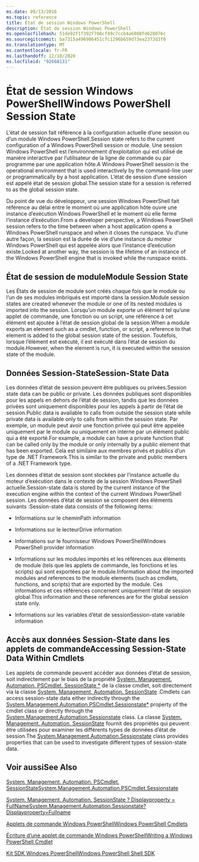 ```yaml
---
ms.date: 09/13/2016
ms.topic: reference
title: État de session Windows PowerShell
description: État de session Windows PowerShell
ms.openlocfilehash: 51de92f1f392f708cf49c7ccb4a6808fd628076c
ms.sourcegitcommit: ba7315a496986451cfc1296b659d73ea2373d3f0
ms.translationtype: MT
ms.contentlocale: fr-FR
ms.lasthandoff: 12/10/2020
ms.locfileid: "92668131"
---
```

# <a name="windows-powershell-session-state"></a><span data-ttu-id="d28df-103">État de session Windows PowerShell</span><span class="sxs-lookup"><span data-stu-id="d28df-103">Windows PowerShell Session State</span></span>

<span data-ttu-id="d28df-104">L’état de session fait référence à la configuration actuelle d’une session ou d’un module Windows PowerShell.</span><span class="sxs-lookup"><span data-stu-id="d28df-104">Session state refers to the current configuration of a Windows PowerShell session or module.</span></span> <span data-ttu-id="d28df-105">Une session Windows PowerShell est l’environnement d’exploitation qui est utilisé de manière interactive par l’utilisateur de la ligne de commande ou par programme par une application hôte.</span><span class="sxs-lookup"><span data-stu-id="d28df-105">A Windows PowerShell session is the operational environment that is used interactively by the command-line user or programmatically by a host application.</span></span> <span data-ttu-id="d28df-106">L’état de session d’une session est appelé état de session global.</span><span class="sxs-lookup"><span data-stu-id="d28df-106">The session state for a session is referred to as the global session state.</span></span>

<span data-ttu-id="d28df-107">Du point de vue du développeur, une session Windows PowerShell fait référence au délai entre le moment où une application hôte ouvre une instance d’exécution Windows PowerShell et le moment où elle ferme l’instance d’exécution.</span><span class="sxs-lookup"><span data-stu-id="d28df-107">From a developer perspective, a Windows PowerShell session refers to the time between when a host application opens a Windows PowerShell runspace and when it closes the runspace.</span></span> <span data-ttu-id="d28df-108">Vu d’une autre façon, la session est la durée de vie d’une instance du moteur Windows PowerShell qui est appelée alors que l’instance d’exécution existe.</span><span class="sxs-lookup"><span data-stu-id="d28df-108">Looked at another way, the session is the lifetime of an instance of the Windows PowerShell engine that is invoked while the runspace exists.</span></span>

## <a name="module-session-state"></a><span data-ttu-id="d28df-109">État de session de module</span><span class="sxs-lookup"><span data-stu-id="d28df-109">Module Session State</span></span>

<span data-ttu-id="d28df-110">Les États de session de module sont créés chaque fois que le module ou l’un de ses modules imbriqués est importé dans la session.</span><span class="sxs-lookup"><span data-stu-id="d28df-110">Module session states are created whenever the module or one of its nested modules is imported into the session.</span></span> <span data-ttu-id="d28df-111">Lorsqu’un module exporte un élément tel qu’une applet de commande, une fonction ou un script, une référence à cet élément est ajoutée à l’état de session global de la session.</span><span class="sxs-lookup"><span data-stu-id="d28df-111">When a module exports an element such as a cmdlet, function, or script, a reference to that element is added to the global session state of the session.</span></span> <span data-ttu-id="d28df-112">Toutefois, lorsque l’élément est exécuté, il est exécuté dans l’état de session du module.</span><span class="sxs-lookup"><span data-stu-id="d28df-112">However, when the element is run, it is executed within the session state of the module.</span></span>

## <a name="session-state-data"></a><span data-ttu-id="d28df-113">Données Session-State</span><span class="sxs-lookup"><span data-stu-id="d28df-113">Session-State Data</span></span>

<span data-ttu-id="d28df-114">Les données d’état de session peuvent être publiques ou privées.</span><span class="sxs-lookup"><span data-stu-id="d28df-114">Session state data can be public or private.</span></span> <span data-ttu-id="d28df-115">Les données publiques sont disponibles pour les appels en dehors de l’état de session, tandis que les données privées sont uniquement disponibles pour les appels à partir de l’état de session.</span><span class="sxs-lookup"><span data-stu-id="d28df-115">Public data is available to calls from outside the session state while private data is available only to calls from within the session state.</span></span> <span data-ttu-id="d28df-116">Par exemple, un module peut avoir une fonction privée qui peut être appelée uniquement par le module ou uniquement en interne par un élément public qui a été exporté.</span><span class="sxs-lookup"><span data-stu-id="d28df-116">For example, a module can have a private function that can be called only by the module or only internally by a public element that has been exported.</span></span> <span data-ttu-id="d28df-117">Cela est similaire aux membres privés et publics d’un type de .NET Framework.</span><span class="sxs-lookup"><span data-stu-id="d28df-117">This is similar to the private and public members of a .NET Framework type.</span></span>

<span data-ttu-id="d28df-118">Les données d’état de session sont stockées par l’instance actuelle du moteur d’exécution dans le contexte de la session Windows PowerShell actuelle.</span><span class="sxs-lookup"><span data-stu-id="d28df-118">Session-state data is stored by the current instance of the execution engine within the context of the current Windows PowerShell session.</span></span> <span data-ttu-id="d28df-119">Les données d’état de session se composent des éléments suivants :</span><span class="sxs-lookup"><span data-stu-id="d28df-119">Session-state data consists of the following items:</span></span>

- <span data-ttu-id="d28df-120">Informations sur le chemin</span><span class="sxs-lookup"><span data-stu-id="d28df-120">Path information</span></span>

- <span data-ttu-id="d28df-121">Informations sur le lecteur</span><span class="sxs-lookup"><span data-stu-id="d28df-121">Drive information</span></span>

- <span data-ttu-id="d28df-122">Informations sur le fournisseur Windows PowerShell</span><span class="sxs-lookup"><span data-stu-id="d28df-122">Windows PowerShell provider information</span></span>

- <span data-ttu-id="d28df-123">Informations sur les modules importés et les références aux éléments de module (tels que les applets de commande, les fonctions et les scripts) qui sont exportées par le module.</span><span class="sxs-lookup"><span data-stu-id="d28df-123">Information about the imported modules and references to the module elements (such as cmdlets, functions, and scripts) that are exported by the module.</span></span> <span data-ttu-id="d28df-124">Ces informations et ces références concernent uniquement l’état de session global.</span><span class="sxs-lookup"><span data-stu-id="d28df-124">This information and these references are for the global session state only.</span></span>

- <span data-ttu-id="d28df-125">Informations sur les variables d’état de session</span><span class="sxs-lookup"><span data-stu-id="d28df-125">Session-state variable information</span></span>

## <a name="accessing-session-state-data-within-cmdlets"></a><span data-ttu-id="d28df-126">Accès aux données Session-State dans les applets de commande</span><span class="sxs-lookup"><span data-stu-id="d28df-126">Accessing Session-State Data Within Cmdlets</span></span>

<span data-ttu-id="d28df-127">Les applets de commande peuvent accéder aux données d’état de session, soit indirectement par le biais de la propriété [System. Management. Automation. PSCmdlet. SessionState \*](/dotnet/api/System.Management.Automation.PSCmdlet.SessionState) de la classe cmdlet, soit directement via la classe [System. Management. Automation. SessionState](/dotnet/api/System.Management.Automation.SessionState) .</span><span class="sxs-lookup"><span data-stu-id="d28df-127">Cmdlets can access session-state data either indirectly through the [System.Management.Automation.PSCmdlet.Sessionstate\*](/dotnet/api/System.Management.Automation.PSCmdlet.SessionState) property of the cmdlet class or directly through the [System.Management.Automation.Sessionstate](/dotnet/api/System.Management.Automation.SessionState) class.</span></span> <span data-ttu-id="d28df-128">La classe [System. Management. Automation. SessionState](/dotnet/api/System.Management.Automation.SessionState) fournit des propriétés qui peuvent être utilisées pour examiner les différents types de données d’état de session.</span><span class="sxs-lookup"><span data-stu-id="d28df-128">The [System.Management.Automation.Sessionstate](/dotnet/api/System.Management.Automation.SessionState) class provides properties that can be used to investigate different types of session-state data.</span></span>

## <a name="see-also"></a><span data-ttu-id="d28df-129">Voir aussi</span><span class="sxs-lookup"><span data-stu-id="d28df-129">See Also</span></span>

[<span data-ttu-id="d28df-130">System. Management. Automation. PSCmdlet. SessionState</span><span class="sxs-lookup"><span data-stu-id="d28df-130">System.Management.Automation.PSCmdlet.Sessionstate</span></span>](/dotnet/api/System.Management.Automation.PSCmdlet.SessionState)

[<span data-ttu-id="d28df-131">System. Management. Automation. SessionState ? Displayproperty = FullName</span><span class="sxs-lookup"><span data-stu-id="d28df-131">System.Management.Automation.Sessionstate?Displayproperty=Fullname</span></span>](/dotnet/api/System.Management.Automation.SessionState)

[<span data-ttu-id="d28df-132">Applets de commande Windows PowerShell</span><span class="sxs-lookup"><span data-stu-id="d28df-132">Windows PowerShell Cmdlets</span></span>](./cmdlet-overview.md)

[<span data-ttu-id="d28df-133">Écriture d’une applet de commande Windows PowerShell</span><span class="sxs-lookup"><span data-stu-id="d28df-133">Writing a Windows PowerShell Cmdlet</span></span>](./writing-a-windows-powershell-cmdlet.md)

[<span data-ttu-id="d28df-134">Kit SDK Windows PowerShell</span><span class="sxs-lookup"><span data-stu-id="d28df-134">Windows PowerShell Shell SDK</span></span>](../windows-powershell-reference.md)
